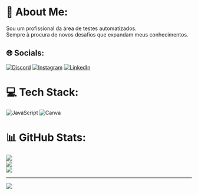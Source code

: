 # 💫 About Me:
Sou um profissional da área de testes automatizados. <br>Sempre à procura de novos desafios que expandam meus conhecimentos.


## 🌐 Socials:
[![Discord](https://img.shields.io/badge/Discord-%237289DA.svg?logo=discord&logoColor=white)](https://discord.gg/kaiquebarreto_) [![Instagram](https://img.shields.io/badge/Instagram-%23E4405F.svg?logo=Instagram&logoColor=white)](https://instagram.com/kaiquebarreto.santos/) [![LinkedIn](https://img.shields.io/badge/LinkedIn-%230077B5.svg?logo=linkedin&logoColor=white)](https://linkedin.com/in/kaique-barreto-santos-b10b9a185/) 

# 💻 Tech Stack:
![JavaScript](https://img.shields.io/badge/javascript-%23323330.svg?style=plastic&logo=javascript&logoColor=%23F7DF1E) ![Canva](https://img.shields.io/badge/Canva-%2300C4CC.svg?style=plastic&logo=Canva&logoColor=white)
# 📊 GitHub Stats:
![](https://github-readme-stats.vercel.app/api?username=KaiqueBarretoS&theme=dark&hide_border=true&include_all_commits=false&count_private=false)<br/>
![](https://github-readme-streak-stats.herokuapp.com/?user=KaiqueBarretoS&theme=dark&hide_border=true)<br/>
![](https://github-readme-stats.vercel.app/api/top-langs/?username=KaiqueBarretoS&theme=dark&hide_border=true&include_all_commits=false&count_private=false&layout=compact)

---
[![](https://visitcount.itsvg.in/api?id=KaiqueBarretoS&icon=0&color=0)](https://visitcount.itsvg.in)

<!-- Proudly created with GPRM ( https://gprm.itsvg.in ) -->
